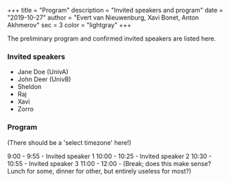 +++
title = "Program"
description = "Invited speakers and program"
date = "2019-10-27"
author = "Evert van Nieuwenburg, Xavi Bonet, Anton Akhmerov"
sec = 3
color = "lightgray"
+++

The preliminary program and confirmed invited speakers are listed here.

### Invited speakers

* Jane Doe (UnivA)
* John Deer (UnivB)
* Sheldon
* Raj
* Xavi
* Zorro

### Program

(There should be a 'select timezone' here!)

9:00 - 9:55 - Invited speaker 1
10:00 - 10:25 - Invited speaker 2
10:30 - 10:55 - Invited speaker 3
11:00 - 12:00 - (Break; does this make sense? Lunch for some, dinner for other, but entirely useless for most?)
